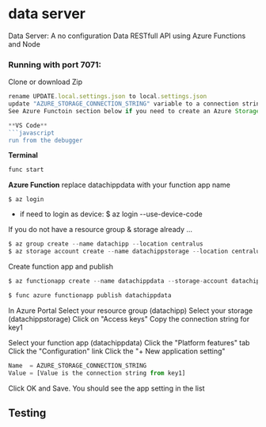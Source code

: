 # data server
Data Server:  A no configuration Data RESTfull API using Azure Functions and Node

### Running with port 7071:

Clone or download Zip

```javascript
rename UPDATE.local.settings.json to local.settings.json
update "AZURE_STORAGE_CONNECTION_STRING" variable to a connection string in your Azure Portal storage. 
See Azure Functoin section below if you need to create an Azure Storage resource

**VS Code**
```javascript
run from the debugger
```

**Terminal**
```javascript
func start
```

**Azure Function**
replace datachippdata with your function app name  

```
$ az login  
```
* if need to login as device:  $ az login --use-device-code  

If you do not have a resource group & storage already ...
```javascript
$ az group create --name datachipp --location centralus
$ az storage account create --name datachippstorage --location centralus --resource-group datachipp --sku standard_lrs --kind StorageV2
```

Create function app and publish
```javascript
$ az functionapp create --name datachippdata --storage-account datachippstorage --resource-group datachipp --consumption-plan-location centralus

$ func azure functionapp publish datachippdata
```

In Azure Portal
Select your resource group (datachipp)
Select your storage (datachippstorage)
Click on "Access keys"
Copy the connection string for key1

Select your function app (datachippdata) 
Click the "Platform features" tab   
Click the "Configuration" link
Click the "+ New application setting"

```javascript
Name  = AZURE_STORAGE_CONNECTION_STRING
Value = [Value is the connection string from key1]
```
Click OK and Save. You should see the app setting in the list


## Testing



